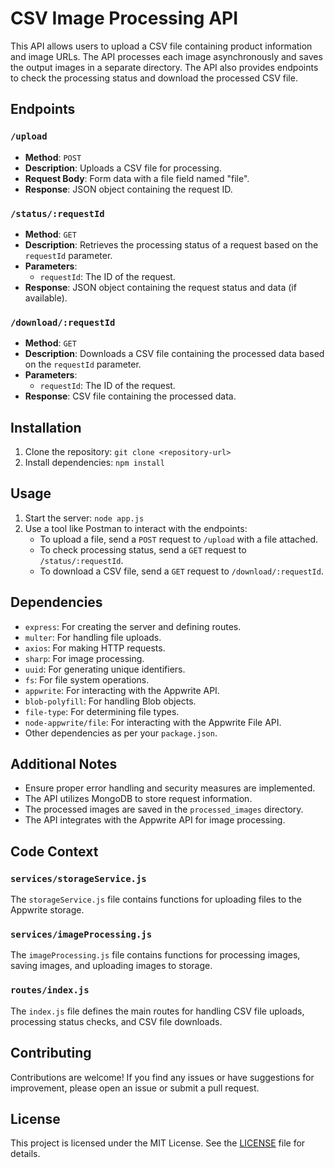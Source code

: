 # CSV Image Processing API

This API allows users to upload a CSV file containing product information and image URLs. The API processes each image asynchronously and saves the output images in a separate directory. The API also provides endpoints to check the processing status and download the processed CSV file.

## Endpoints

### `/upload`

- **Method**: `POST`
- **Description**: Uploads a CSV file for processing.
- **Request Body**: Form data with a file field named "file".
- **Response**: JSON object containing the request ID.

### `/status/:requestId`

- **Method**: `GET`
- **Description**: Retrieves the processing status of a request based on the `requestId` parameter.
- **Parameters**:
  - `requestId`: The ID of the request.
- **Response**: JSON object containing the request status and data (if available).

### `/download/:requestId`

- **Method**: `GET`
- **Description**: Downloads a CSV file containing the processed data based on the `requestId` parameter.
- **Parameters**:
  - `requestId`: The ID of the request.
- **Response**: CSV file containing the processed data.

## Installation

1. Clone the repository: `git clone <repository-url>`
2. Install dependencies: `npm install`

## Usage

1. Start the server: `node app.js`
2. Use a tool like Postman to interact with the endpoints:
   - To upload a file, send a `POST` request to `/upload` with a file attached.
   - To check processing status, send a `GET` request to `/status/:requestId`.
   - To download a CSV file, send a `GET` request to `/download/:requestId`.

## Dependencies

- `express`: For creating the server and defining routes.
- `multer`: For handling file uploads.
- `axios`: For making HTTP requests.
- `sharp`: For image processing.
- `uuid`: For generating unique identifiers.
- `fs`: For file system operations.
- `appwrite`: For interacting with the Appwrite API.
- `blob-polyfill`: For handling Blob objects.
- `file-type`: For determining file types.
- `node-appwrite/file`: For interacting with the Appwrite File API.
- Other dependencies as per your `package.json`.

## Additional Notes

- Ensure proper error handling and security measures are implemented.
- The API utilizes MongoDB to store request information.
- The processed images are saved in the `processed_images` directory.
- The API integrates with the Appwrite API for image processing.

## Code Context

### `services/storageService.js`

The `storageService.js` file contains functions for uploading files to the Appwrite storage.

### `services/imageProcessing.js`

The `imageProcessing.js` file contains functions for processing images, saving images, and uploading images to storage.

### `routes/index.js`

The `index.js` file defines the main routes for handling CSV file uploads, processing status checks, and CSV file downloads.

## Contributing

Contributions are welcome! If you find any issues or have suggestions for improvement, please open an issue or submit a pull request.

## License

This project is licensed under the MIT License. See the [LICENSE](LICENSE) file for details.
